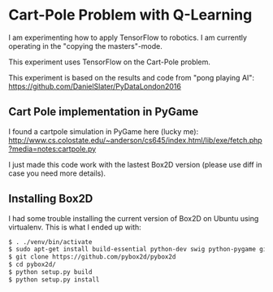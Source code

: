 
# Cart-Pole Problem with Q-Learning

I am experimenting how to apply TensorFlow to robotics. I am currently operating in the "copying the masters"-mode.

This experiment uses TensorFlow on the Cart-Pole problem.

This experiment is based on the results and code from "pong playing AI": https://github.com/DanielSlater/PyDataLondon2016


## Cart Pole implementation in PyGame

I found a cartpole simulation in PyGame here (lucky me):
http://www.cs.colostate.edu/~anderson/cs645/index.html/lib/exe/fetch.php?media=notes:cartpole.py

I just made this code work with the lastest Box2D version (please use diff in case you need more details).


## Installing Box2D

I had some trouble installing the current version of Box2D on Ubuntu using virtualenv. This is what I ended up with:

```bash
$ . ./venv/bin/activate
$ sudo apt-get install build-essential python-dev swig python-pygame git
$ git clone https://github.com/pybox2d/pybox2d
$ cd pybox2d/
$ python setup.py build
$ python setup.py install
```




